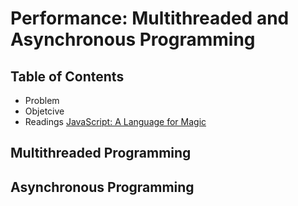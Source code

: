 # Performance: Multithreaded and Asynchronous Programming
## Table of Contents
- Problem
- Objetcive
- Readings
[JavaScript: A Language for Magic](https://docs.google.com/presentation/d/1yrGEDUMD5Z2TL5dUdOJFOc1fFMNKDTHqw-ZDdEDy4og/edit?usp=sharing)

## Multithreaded Programming

## Asynchronous Programming